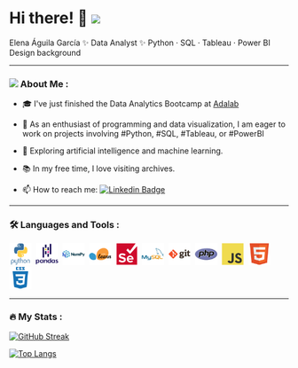 <h1>
  Hi there! 👋
  <img src="https://giphy.com/gifs/uB86ZyWQsnFSGYe2sA" width="30px"/>
</h1>

Elena Águila García
✨ Data Analyst ✨
Python · SQL · Tableau · Power BI
Design background

---

### <img src="https://media.giphy.com/media/WUlplcMpOCEmTGBtBW/giphy.gif" width="30"> About Me :

- :mortar_board: I've just finished the Data Analytics Bootcamp at [Adalab](https://github.com/Adalab/
)
- :telescope: As an enthusiast of programming and data visualization, I am eager to work on projects involving #Python, #SQL, #Tableau, or #PowerBI

- :seedling: Exploring artificial intelligence and machine learning.

- :books: In my free time, I love visiting archives.

- 📫 How to reach me: [![Linkedin Badge](https://img.shields.io/badge/elena-aguila-garcia-blue?style=flat&logo=Linkedin&logoColor=white)](https://www.linkedin.com/in/elena-aguila-garcia/)

---

### :hammer_and_wrench: Languages and Tools :

<div>
  <img src="https://github.com/devicons/devicon/blob/master/icons/python/python-original-wordmark.svg"  title="Python" alt="Python" width="40" height="40"/>&nbsp;
  <img src="https://github.com/devicons/devicon/blob/master/icons/pandas/pandas-original-wordmark.svg"  title="Pandas" alt="Pandas" width="40" height="40"/>&nbsp;
  <img src="https://github.com/devicons/devicon/blob/master/icons/numpy/numpy-original-wordmark.svg"  title="NumPy" alt="NumPy" width="40" height="40"/>&nbsp;
  <img src="https://github.com/devicons/devicon/blob/master/icons/scikitlearn/scikitlearn-original.svg"  title="Scikit-learn" alt="Scikit-learn" width="40" height="40"/>&nbsp;
  <img src="https://github.com/devicons/devicon/blob/master/icons/selenium/selenium-original.svg"  title="Selenium" alt="Selenium" width="40" height="40"/>&nbsp;
  <img src="https://github.com/devicons/devicon/blob/master/icons/mysql/mysql-original-wordmark.svg" title="MySQL"  alt="MySQL" width="40" height="40"/>&nbsp;
  <img src="https://github.com/devicons/devicon/blob/master/icons/git/git-original-wordmark.svg" title="Git" **alt="Git" width="40" height="40"/>&nbsp;
  <img src="https://github.com/devicons/devicon/blob/master/icons/php/php-original.svg" title="PHP" **alt="PHP" width="40" height="40"/>&nbsp;
  <img src="https://github.com/devicons/devicon/blob/master/icons/javascript/javascript-original.svg" title="JavaScript" alt="JavaScript" width="40" height="40"/>&nbsp;
  <img src="https://github.com/devicons/devicon/blob/master/icons/html5/html5-original.svg" title="HTML5" alt="HTML" width="40" height="40"/>&nbsp;
  <img src="https://github.com/devicons/devicon/blob/master/icons/css3/css3-plain-wordmark.svg"  title="CSS3" alt="CSS" width="40" height="40"/>
</div>

---

### :fire: My Stats :

[![GitHub Streak](http://github-readme-streak-stats.herokuapp.com?user=eaguilag&theme=dark&background=000000)](https://git.io/streak-stats)

[![Top Langs](https://github-readme-stats.vercel.app/api/top-langs/?eaguilag=your-github-eaguilag&layout=compact&theme=vision-friendly-dark)](https://github.com/anuraghazra/github-readme-stats)